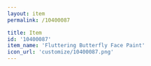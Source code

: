 ```yaml
---
layout: item
permalink: /10400087

title: Item
id: '10400087'
item_name: 'Fluttering Butterfly Face Paint'
icon_url: 'customize/10400087.png'
---
```

